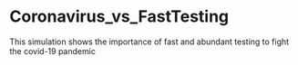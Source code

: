 # Coronavirus_vs_FastTesting
 This simulation shows the importance of fast and abundant testing to fight the covid-19 pandemic
